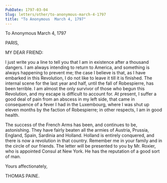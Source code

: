```yaml
---
PubDate: 1797-03-04
Slug: letters/other/to-anonymous-march-4-1797
title: "To Anonymous  March 4, 1797"
---
```


   To Anonymous  March 4, 1797

   PARIS,

   MY DEAR FRIEND:

   I just write you a line to tell you that I am in existence after a
   thousand dangers. I am always intending to return to America, and
   something is always happening to prevent me; the case I believe is that,
   as I have embarked in this Revolution, I do not like to leave it till it
   is finished. The internal scene for the last year and half, until the fall
   of Robespierre, has been terrible. I am almost the only survivor of those
   who begun this Revolution, and my escape is difficult to account for. At
   present, I suffer a good deal of pain from an abscess in my left side,
   that came in consequence of a fever I had in the Luxembourg, where I was
   shut up eleven months by the faction of Robespierre; in other respects, I
   am in good health.

   The success of the French Arms has been, and continues to be, astonishing.
   They have fairly beaten all the armies of Austria, Prussia, England,
   Spain, Sardinia and Holland. Holland is entirely conquered, and there is
   now a revolution in that country. Remember me in your family and in the
   circle of our friends. The letter will be presented to you by Mr. Roxier,
   who is appointed Consul at New York. He has the reputation of a good sort
   of man.

   Yours affectionately,

   THOMAS PAINE.


